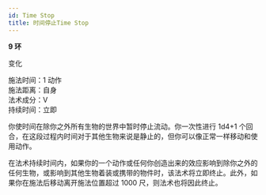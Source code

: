 ```yaml
---
id: Time Stop
title: 时间停止Time Stop
---
```


**9 环**

变化

施法时间：1 动作  
施法距离：自身  
法术成分：V  
持续时间：立即

你使时间在除你之外所有生物的世界中暂时停止流动。你一次性进行 1d4+1 个回合，在这段过程内时间对于其他生物来说是静止的，但你可以像正常一样移动和使用动作。

在法术持续时间内，如果你的一个动作或任何你创造出来的效应影响到除你之外的任何生物，或影响到其他生物着装或携带的物件时，该法术将立即终止。此外，如果你在施法后移动离开施法位置超过 1000 尺，则法术也将因此终止。
